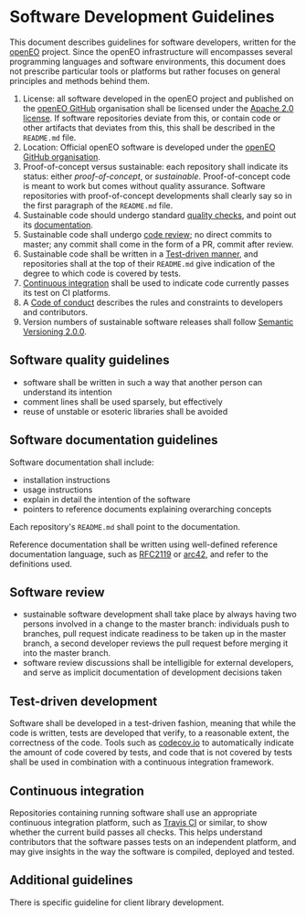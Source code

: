 # Software Development Guidelines

This document describes guidelines for software developers, written for the [openEO](http://openeo.org) project.
Since the openEO infrastructure will encompasses several programming languages and software environments, this document does not prescribe particular tools or platforms but rather focuses on general principles and methods behind them.

1. License: all software developed in the openEO project and published on the [openEO GitHub](http://github.com/open-eo/) organisation shall be licensed under the [Apache 2.0 license](https://opensource.org/licenses/Apache-2.0). If software repositories deviate from this, or contain code or other artifacts that deviates from this, this shall be described in the `README.md` file.
2. Location: Official openEO software is developed under the [openEO GitHub organisation](https://github.com/open-EO/).
3. Proof-of-concept versus sustainable: each repository shall indicate its status: either _proof-of-concept_, or _sustainable_. Proof-of-concept code is meant to work but comes without quality assurance. Software repositories with proof-of-concept developments shall clearly say so in the first paragraph of the `README.md` file.
4. Sustainable code should undergo standard [quality checks](#software-quality-guidelines), and point out its [documentation](#software-documentation-guidelines).
5. Sustainable code shall undergo [code review](#software-review); no direct commits to master; any commit shall come in the form of a PR, commit after review.
6. Sustainable code shall be written in a [Test-driven manner](#test-driven-development), and repositories shall at the top of their `README.md` give indication of the degree to which code is covered by tests.
7. [Continuous integration](#continuous-integration) shall be used to indicate code currently passes its test on CI platforms.
8. A [Code of conduct](/documentation/code-of-conduct.md) describes the rules and constraints to developers and contributors.
9. Version numbers of sustainable software releases shall follow [Semantic Versioning 2.0.0](http://semver.org).  

## Software quality guidelines

* software shall be written in such a way that another person can understand its intention
* comment lines shall be used sparsely, but effectively
* reuse of unstable or esoteric libraries shall be avoided

## Software documentation guidelines

Software documentation shall include:
* installation instructions
* usage instructions
* explain in detail the intention of the software
* pointers to reference documents explaining overarching concepts 

Each repository's `README.md` shall point to the documentation.

Reference documentation shall be written using well-defined reference documentation language, such as [RFC2119](https://tools.ietf.org/html/rfc2119) or [arc42](http://arc42.org), and refer to the definitions used.

## Software review

* sustainable software development shall take place by always having two persons involved in a change to the master branch: individuals push to branches, pull request indicate readiness to be taken up in the master branch, a second developer reviews the pull request before merging it into the master branch.
* software review discussions shall be intelligible for external developers, and serve as implicit documentation of development decisions taken

## Test-driven development

Software shall be developed in a test-driven fashion, meaning that while the code is written, tests are developed that verify, to a reasonable extent, the correctness of the code. Tools such as [codecov.io](https://codecov.io/) to automatically indicate the amount of code covered by tests, and code that is not covered by tests shall be used in combination with a continuous integration framework.

## Continuous integration

Repositories containing running software shall use an appropriate continuous integration platform, such as [Travis CI](https://travis-ci.org/) or similar, to show whether the current build passes all checks. This helps understand contributors that the software passes tests on an independent platform, and may give insights in the way the software is compiled, deployed and tested.

## Additional guidelines

There is specific guideline for <a :href="$site.themeConfig.docPath + 'developers/clients/library-guidelines.html'">client library development</a>.
